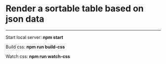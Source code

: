 # Render a sortable table based on json data

***

Start local server:
**npm start**

Build css:
**npm run build-css**

Watch css:
**npm run watch-css**
